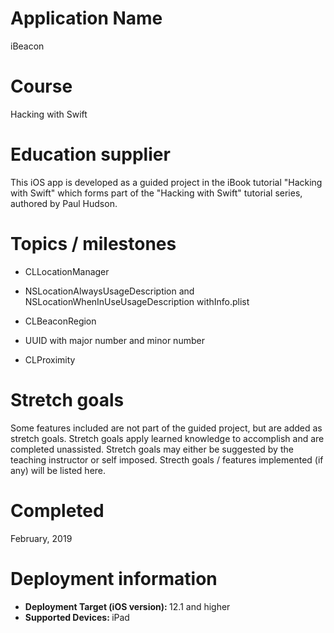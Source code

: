 # Application Name
iBeacon

# Course
Hacking with Swift

# Education supplier
This iOS app is developed as a guided project in the iBook tutorial "Hacking with Swift" which forms part of the "Hacking with Swift" tutorial series, authored by Paul Hudson. 

# Topics / milestones

- CLLocationManager

- NSLocationAlwaysUsageDescription and NSLocationWhenInUseUsageDescription withInfo.plist

- CLBeaconRegion 

- UUID with major number and minor number

- CLProximity

# Stretch goals
Some features included are not part of the guided project, but are added as stretch goals. Stretch goals apply learned knowledge to accomplish and are completed unassisted. Stretch goals may either be suggested by the teaching instructor or self imposed. Strecth goals / features implemented (if any) will be listed here.

# Completed
February, 2019

# Deployment information
- <strong>Deployment Target (iOS version): </strong>12.1 and higher
- <strong>Supported Devices: </strong>iPad
